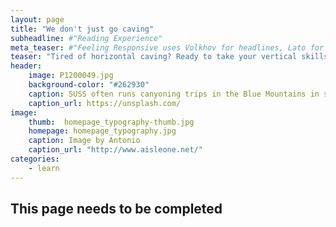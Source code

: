 ```yaml
---
layout: page
title: "We don't just go caving"
subheadline: #"Reading Experience"
meta_teaser: #"Feeling Responsive uses Volkhov for headlines, Lato for everything else and if you are in need to show some code, it will be in Lucida Console."
teaser: "Tired of horizontal caving? Ready to take your vertical skills to the next level."
header:
    image: P1200049.jpg
    background-color: "#262930"
    caption: SUSS often runs canyoning trips in the Blue Mountains in summer.
    caption_url: https://unsplash.com/
image:
    thumb:  homepage_typography-thumb.jpg
    homepage: homepage_typography.jpg
    caption: Image by Antonio
    caption_url: "http://www.aisleone.net/"
categories:
    - learn
---
```

<!--more-->

## This page needs to be completed
